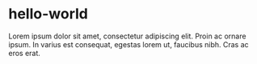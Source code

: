 # hello-world
Lorem ipsum dolor sit amet, consectetur adipiscing elit. Proin ac ornare ipsum. In varius est consequat, egestas lorem ut, faucibus nibh. Cras ac eros erat.
